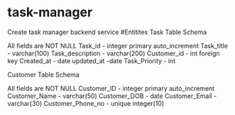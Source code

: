 # task-manager
Create task manager backend service
#Entitites
Task Table Schema

All fields are NOT NULL
Task_id  - integer  primary auto_increment
Task_title - varchar(100)
Task_description - varchar(200)
Customer_id - int  foreign key
Created_at - date
updated_at   -date
Task_Priority  -  int

Customer Table Schema 

All fields are NOT NULL
Customer_ID -  integer  primary auto_increment
Customer_Name  - varchar(50)
Customer_DOB  - date 
Customer_Email  - varchar(30)
Customer_Phone_no -  unique integer(10)

